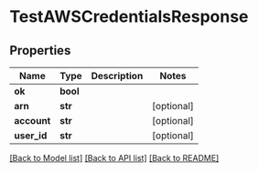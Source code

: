 # TestAWSCredentialsResponse

## Properties

Name | Type | Description | Notes
------------ | ------------- | ------------- | -------------
**ok** | **bool** |  | 
**arn** | **str** |  | [optional] 
**account** | **str** |  | [optional] 
**user_id** | **str** |  | [optional] 

[[Back to Model list]](../README.md#documentation-for-models) [[Back to API list]](../README.md#documentation-for-api-endpoints) [[Back to README]](../README.md)


